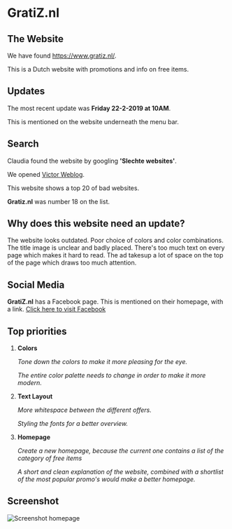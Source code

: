 # GratiZ.nl


## The Website

We have found https://www.gratiz.nl/.

This is a Dutch website with promotions and info on free items.


## Updates

The most recent update was **Friday 22-2-2019 at 10AM**.

This is mentioned on the website underneath the menu bar.


## Search

Claudia found the website by googling **'Slechte websites'**.

We opened [Victor Weblog](https://www.victorweblog.nl/20-slechtste-websites/).

This website shows a top 20 of bad websites.

**Gratiz.nl** was number 18 on the list.


## Why does this website need an update?

The website looks outdated. Poor choice of colors and color combinations. The  title image is unclear and badly placed. There's too much text on every page which makes it hard to read. The ad takesup a lot of space on the top of the page which draws too much attention.


## Social Media

**GratiZ.nl** has a Facebook page. This is mentioned on their homepage, with a link. [Click here to visit Facebook](https://www.victorweblog.nl/20-slechtste-websites/)


## Top priorities

1. **Colors**

   *Tone down the colors to make it more pleasing for the eye.*

   *The entire color palette needs to change in order to make it more modern.*

2. **Text Layout**

   *More whitespace between the different offers.*

   *Styling the fonts for a better overview.*

3. **Homepage**

   *Create a new homepage, because the current one contains a list of the category of free items*

   *A short and clean explanation of the website, combined with a shortlist of the most popular promo's would make a better homepage.*

## Screenshot

![Screenshot homepage](https://github.com/elisek-bc/markdown-warm-up/blob/master/Screenshot/GratiZ.nl-Mistakes.png)
